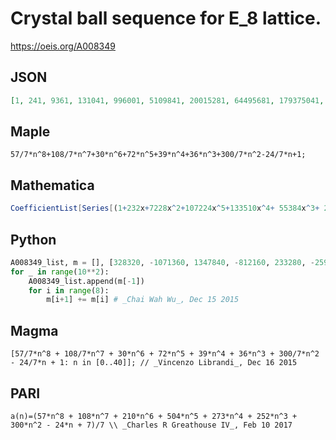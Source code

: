 # Crystal ball sequence for E\_8 lattice\.
https://oeis.org/A008349
## JSON
```JSON
[1, 241, 9361, 131041, 996001, 5109841, 20015281, 64495681, 179375041, 444798001, 1006201681, 2111519521, 4162485601, 7783236241, 13909734001, 23903867521, 39696408961, 63963339121, 100340378641, 153680892001]
```
## Maple
```Maple
57/7*n^8+108/7*n^7+30*n^6+72*n^5+39*n^4+36*n^3+300/7*n^2-24/7*n+1;
```
## Mathematica
```Mathematica
CoefficientList[Series[(1+232x+7228x^2+107224x^5+133510x^4+ 55384x^3+ 24508x^6+ 232x^7+ x^8)/(1-x)^9,{x,0,30}],x] (* or *) LinearRecurrence[ {9,-36,84,-126,126,-84,36,-9,1},{1,241,9361,131041,996001,5109841,20015281,64495681,179375041},30] (* _Harvey P. Dale_, Jun 12 2012 *)
```
## Python
```Python
A008349_list, m = [], [328320, -1071360, 1347840, -812160, 233280, -25920, 240, 0, 1]
for _ in range(10**2):
    A008349_list.append(m[-1])
    for i in range(8):
        m[i+1] += m[i] # _Chai Wah Wu_, Dec 15 2015
```
## Magma
```Magma
[57/7*n^8 + 108/7*n^7 + 30*n^6 + 72*n^5 + 39*n^4 + 36*n^3 + 300/7*n^2 - 24/7*n + 1: n in [0..40]]; // _Vincenzo Librandi_, Dec 16 2015
```
## PARI
```PARI
a(n)=(57*n^8 + 108*n^7 + 210*n^6 + 504*n^5 + 273*n^4 + 252*n^3 + 300*n^2 - 24*n + 7)/7 \\ _Charles R Greathouse IV_, Feb 10 2017
```
